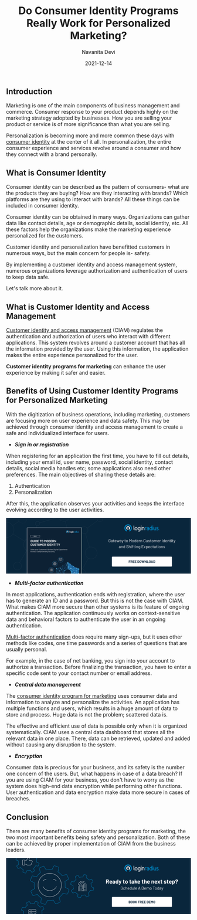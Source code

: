 ﻿---
title: "Do Consumer Identity Programs Really Work for Personalized Marketing?"
date: "2021-12-14"
coverImage: "personalized-marketing.jpg"
category: ["security"]
featured: false 
author: "Navanita Devi"
description: "Consumer identity management is actually a great way to help companies grow. It is through high quality CIAM that a business can create better targeted, safer, more meaningful marketing experiences for their customers."
metadescription: "Whether you are a B2B or B2C company, you need to have your target audience’s personality in mind. Learn the benefits of personalized marketing using customer identity."
metatitle: "Will consumer identity rule personalized marketing in 2022?"
---

## Introduction

Marketing is one of the main components of business management and commerce. Consumer response to your product depends highly on the marketing strategy adopted by businesses. How you are selling your product or service is of more significance than what you are selling.

Personalization is becoming more and more common these days with [consumer identity](https://www.loginradius.com/resource/the-enterprise-buyers-guide-to-consumer-identity/) at the center of it all. In personalization, the entire consumer experience and services revolve around a consumer and how they connect with a brand personally. 


## What is Consumer Identity

Consumer identity can be described as the pattern of consumers- what are the products they are buying? How are they interacting with brands? Which platforms are they using to interact with brands? All these things can be included in consumer identity.

Consumer identity can be obtained in many ways. Organizations can gather data like contact details, age or demographic details, social identity, etc. All these factors help the organizations make the marketing experience personalized for the customers.

Customer identity and personalization have benefitted customers in numerous ways, but the main concern for people is- safety. 

By implementing a customer identity and access management system, numerous organizations leverage authorization and authentication of users to keep data safe.

Let's talk more about it.


## What is Customer Identity and Access Management

[Customer identity and access management](https://www.loginradius.com/blog/identity/customer-identity-and-access-management/) (CIAM) regulates the authentication and authorization of users who interact with different applications. This system revolves around a customer account that has all the information provided by the user. Using this information, the application makes the entire experience personalized for the user. 

**Customer identity programs for marketing** can enhance the user experience by making it safer and easier. 


## Benefits of Using Customer Identity Programs for Personalized Marketing 

With the digitization of business operations, including marketing, customers are focusing more on user experience and data safety. This may be achieved through consumer identity and access management to create a safe and individualized interface for users. 



* **_Sign in or registration_**

When registering for an application the first time, you have to fill out details, including your email id, user name, password, social identity, contact details, social media handles etc; some applications also need other preferences. The main objectives of sharing these details are: 



1. Authentication
2. Personalization

After this, the application observes your activities and keeps the interface evolving according to the user activities.

[![modern-customer-id](modern-customer-id.png)](https://www.loginradius.com/resource/guide-to-modern-customer-identity/)



* **_Multi-factor authentication_**

In most applications, authentication ends with registration, where the user has to generate an ID and a password. But this is not the case with CIAM. What makes CIAM more secure than other systems is its feature of ongoing authentication. The application continuously works on context-sensitive data and behavioral factors to authenticate the user in an ongoing authentication.

[Multi-factor authentication](https://www.loginradius.com/multi-factor-authentication/) does require many sign-ups, but it uses other methods like codes, one time passwords and a series of questions that are usually personal. 

For example, in the case of net banking, you sign into your account to authorize a transaction. Before finalizing the transaction, you have to enter a specific code sent to your contact number or email address. 



* **_Central data management_**

The [consumer identity program for marketing](https://www.loginradius.com/blog/fuel/how-to-make-personalized-marketing-effective-with-consumer-identity/) uses consumer data and information to analyze and personalize the activities. An application has multiple functions and users, which results in a huge amount of data to store and process. Huge data is not the problem; scattered data is. 

The effective and efficient use of data is possible only when it is organized systematically. CIAM uses a central data dashboard that stores all the relevant data in one place. There, data can be retrieved, updated and added without causing any disruption to the system. 



* **_Encryption_**

Consumer data is precious for your business, and its safety is the number one concern of the users. But, what happens in case of a data breach? If you are using CIAM for your business, you don't have to worry as the system does high-end data encryption while performing other functions. User authentication and data encryption make data more secure in cases of breaches. 


## Conclusion 

There are many benefits of consumer identity programs for marketing, the two most important benefits being safety and personalization. Both of these can be achieved by proper implementation of CIAM from the business leaders. 

[![book-a-demo-Consultation](../../assets/book-a-demo-loginradius.png)](https://www.loginradius.com/book-a-demo/)
